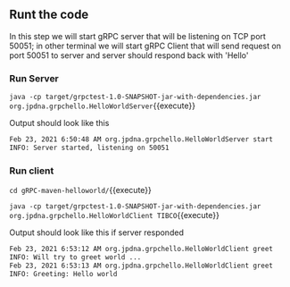 
## Runt the code 

In this step we will start gRPC server that will be listening on TCP port 50051; in other terminal we will start 
gRPC Client that will send request on port 50051 to server and server should respond back with 'Hello'

### Run Server
 
`java -cp target/grpctest-1.0-SNAPSHOT-jar-with-dependencies.jar org.jpdna.grpchello.HelloWorldServer`{{execute}}

Output should look like this 

```bash
Feb 23, 2021 6:50:48 AM org.jpdna.grpchello.HelloWorldServer start
INFO: Server started, listening on 50051
```

### Run client 

`cd gRPC-maven-helloworld/`{{execute}}

`java -cp target/grpctest-1.0-SNAPSHOT-jar-with-dependencies.jar org.jpdna.grpchello.HelloWorldClient TIBCO`{{execute}}

Output should look like this if server responded

```bash
Feb 23, 2021 6:53:12 AM org.jpdna.grpchello.HelloWorldClient greet
INFO: Will try to greet world ...
Feb 23, 2021 6:53:13 AM org.jpdna.grpchello.HelloWorldClient greet
INFO: Greeting: Hello world
```